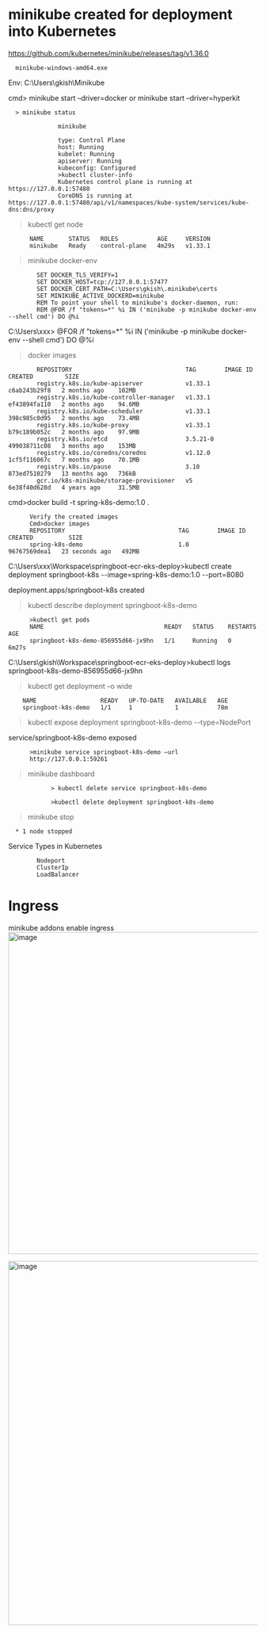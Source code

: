 # minikube created for deployment into Kubernetes

https://github.com/kubernetes/minikube/releases/tag/v1.36.0

      minikube-windows-amd64.exe

Env: C:\Users\gkish\Minikube


cmd> minikube start –driver=docker   or minikube start –driver=hyperkit

      > minikube status

                  minikube
                  
                  type: Control Plane
                  host: Running
                  kubelet: Running
                  apiserver: Running
                  kubeconfig: Configured
                  >kubectl cluster-info
                  Kubernetes control plane is running at https://127.0.0.1:57480
                  CoreDNS is running at https://127.0.0.1:57480/api/v1/namespaces/kube-system/services/kube-dns:dns/proxy

> kubectl get node
          
          NAME       STATUS   ROLES           AGE     VERSION
          minikube   Ready    control-plane   4m29s   v1.33.1


> minikube docker-env
            
            SET DOCKER_TLS_VERIFY=1
            SET DOCKER_HOST=tcp://127.0.0.1:57477
            SET DOCKER_CERT_PATH=C:\Users\gkish\.minikube\certs
            SET MINIKUBE_ACTIVE_DOCKERD=minikube
            REM To point your shell to minikube's docker-daemon, run:
            REM @FOR /f "tokens=*" %i IN ('minikube -p minikube docker-env --shell cmd') DO @%i

C:\Users\xxx> @FOR /f "tokens=*" %i IN ('minikube -p minikube docker-env --shell cmd') DO @%i

>docker images
            
            REPOSITORY                                TAG        IMAGE ID       CREATED         SIZE
            registry.k8s.io/kube-apiserver            v1.33.1    c6ab243b29f8   2 months ago    102MB
            registry.k8s.io/kube-controller-manager   v1.33.1    ef43894fa110   2 months ago    94.6MB
            registry.k8s.io/kube-scheduler            v1.33.1    398c985c0d95   2 months ago    73.4MB
            registry.k8s.io/kube-proxy                v1.33.1    b79c189b052c   2 months ago    97.9MB
            registry.k8s.io/etcd                      3.5.21-0   499038711c08   3 months ago    153MB
            registry.k8s.io/coredns/coredns           v1.12.0    1cf5f116067c   7 months ago    70.1MB
            registry.k8s.io/pause                     3.10       873ed7510279   13 months ago   736kB
            gcr.io/k8s-minikube/storage-provisioner   v5         6e38f40d628d   4 years ago     31.5MB

cmd>docker build -t spring-k8s-demo:1.0 .
          
          
          Verify the created images
          Cmd>docker images
          REPOSITORY                                TAG        IMAGE ID       CREATED          SIZE
          spring-k8s-demo                           1.0        96767569dea1   23 seconds ago   492MB


C:\Users\xxx\Workspace\springboot-ecr-eks-deploy>kubectl create deployment springboot-k8s --image=spring-k8s-demo:1.0 --port=8080

deployment.apps/springboot-k8s created


>kubectl describe  deployment springboot-k8s-demo
          
          >kubectl get pods
          NAME                                  READY   STATUS    RESTARTS       AGE
          springboot-k8s-demo-856955d66-jx9hn   1/1     Running   0              6m27s


C:\Users\gkish\Workspace\springboot-ecr-eks-deploy>kubectl logs springboot-k8s-demo-856955d66-jx9hn

>kubectl get deployment –o wide
        
        NAME                  READY   UP-TO-DATE   AVAILABLE   AGE
        springboot-k8s-demo   1/1     1            1           78m


> kubectl expose deployment springboot-k8s-demo --type=NodePort

service/springboot-k8s-demo exposed

          >minikube service springboot-k8s-demo –url
          http://127.0.0.1:59261

 >minikube dashboard
                
                > kubectl delete service springboot-k8s-demo
                
                >kubectl delete deployment springboot-k8s-demo


> minikube stop
      
      * 1 node stopped

Service Types in Kubernetes
            
            Nodeport
            ClusterIp
            LoadBalancer

# Ingress

minikube addons enable ingress
<img width="1102" height="650" alt="image" src="https://github.com/user-attachments/assets/d10caad8-4e94-4158-93f4-0359ebd08bed" />


<img width="766" height="735" alt="image" src="https://github.com/user-attachments/assets/476cf904-27c1-492d-aa42-338b522bf101" />


